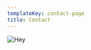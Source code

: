 ```yaml
---
templateKey: contact-page
title: Contact
---
```

![Hey](/img/screen-shot-2018-07-02-at-1.50.15-pm.png)
